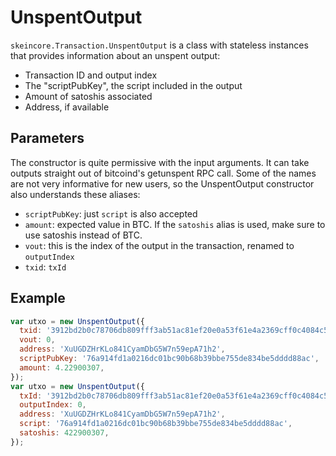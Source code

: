 # UnspentOutput

`skeincore.Transaction.UnspentOutput` is a class with stateless instances that provides information about an unspent output:

- Transaction ID and output index
- The "scriptPubKey", the script included in the output
- Amount of satoshis associated
- Address, if available

## Parameters

The constructor is quite permissive with the input arguments. It can take outputs straight out of bitcoind's getunspent RPC call. Some of the names are not very informative for new users, so the UnspentOutput constructor also understands these aliases:

- `scriptPubKey`: just `script` is also accepted
- `amount`: expected value in BTC. If the `satoshis` alias is used, make sure to use satoshis instead of BTC.
- `vout`: this is the index of the output in the transaction, renamed to `outputIndex`
- `txid`: `txId`

## Example

```javascript
var utxo = new UnspentOutput({
  txid: '3912bd2b0c78706db809fff3ab51ac81ef20e0a53f61e4a2369cff0c4084c55c',
  vout: 0,
  address: 'XuUGDZHrKLo841CyamDbG5W7n59epA71h2',
  scriptPubKey: '76a914fd1a0216dc01bc90b68b39bbe755de834be5dddd88ac',
  amount: 4.22900307,
});
var utxo = new UnspentOutput({
  txId: '3912bd2b0c78706db809fff3ab51ac81ef20e0a53f61e4a2369cff0c4084c55c',
  outputIndex: 0,
  address: 'XuUGDZHrKLo841CyamDbG5W7n59epA71h2',
  script: '76a914fd1a0216dc01bc90b68b39bbe755de834be5dddd88ac',
  satoshis: 422900307,
});
```
